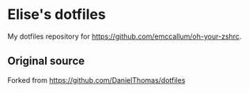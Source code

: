# Elise's dotfiles

My dotfiles repository for https://github.com/emccallum/oh-your-zshrc.

## Original source

Forked from https://github.com/DanielThomas/dotfiles
